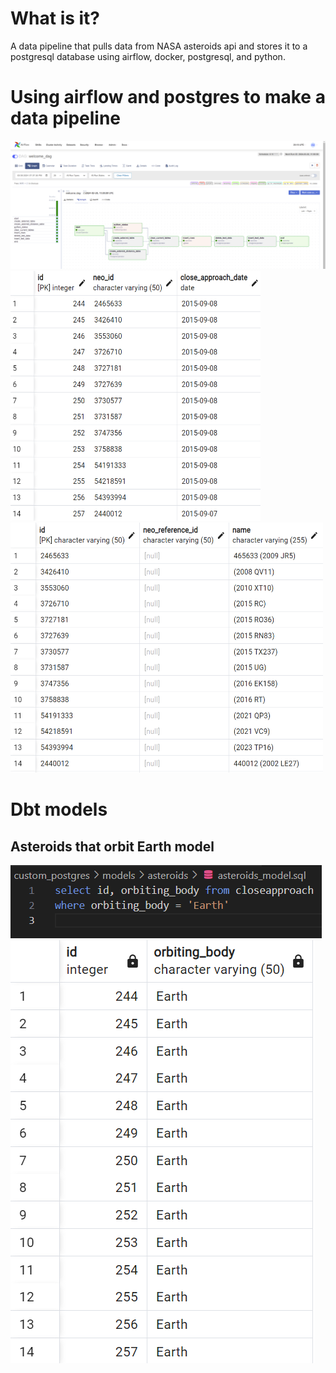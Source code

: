 # What is it?

A data pipeline that pulls data from NASA asteroids api and 
stores it to a postgresql database using airflow, docker, postgresql, and python.

# Using airflow and postgres to make a data pipeline
![alt text](image.png) 
<img src="image-2.png" alt="alt text" width="400" height="400">
<img src="image-1.png" alt="alt text" width="500" height="400">

# Dbt models

## Asteroids that orbit Earth model
![alt text](image-5.png) ![alt text](image-6.png)


